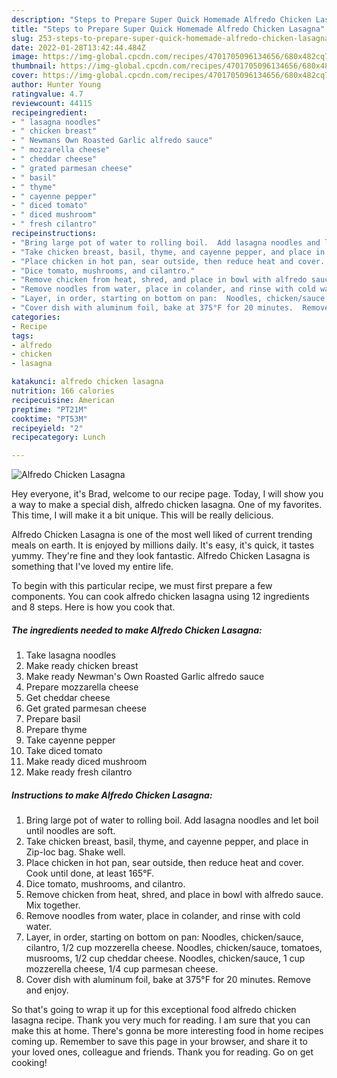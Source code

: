 ```yaml
---
description: "Steps to Prepare Super Quick Homemade Alfredo Chicken Lasagna"
title: "Steps to Prepare Super Quick Homemade Alfredo Chicken Lasagna"
slug: 253-steps-to-prepare-super-quick-homemade-alfredo-chicken-lasagna
date: 2022-01-28T13:42:44.484Z
image: https://img-global.cpcdn.com/recipes/4701705096134656/680x482cq70/alfredo-chicken-lasagna-recipe-main-photo.jpg
thumbnail: https://img-global.cpcdn.com/recipes/4701705096134656/680x482cq70/alfredo-chicken-lasagna-recipe-main-photo.jpg
cover: https://img-global.cpcdn.com/recipes/4701705096134656/680x482cq70/alfredo-chicken-lasagna-recipe-main-photo.jpg
author: Hunter Young
ratingvalue: 4.7
reviewcount: 44115
recipeingredient:
- " lasagna noodles"
- " chicken breast"
- " Newmans Own Roasted Garlic alfredo sauce"
- " mozzarella cheese"
- " cheddar cheese"
- " grated parmesan cheese"
- " basil"
- " thyme"
- " cayenne pepper"
- " diced tomato"
- " diced mushroom"
- " fresh cilantro"
recipeinstructions:
- "Bring large pot of water to rolling boil.  Add lasagna noodles and let boil until noodles are soft."
- "Take chicken breast, basil, thyme, and cayenne pepper, and place in Zip-loc bag.  Shake well."
- "Place chicken in hot pan, sear outside, then reduce heat and cover.  Cook until done, at least 165°F."
- "Dice tomato, mushrooms, and cilantro."
- "Remove chicken from heat, shred, and place in bowl with alfredo sauce. Mix together."
- "Remove noodles from water, place in colander, and rinse with cold water."
- "Layer, in order, starting on bottom on pan:  Noodles, chicken/sauce, cilantro, 1/2 cup mozzerella cheese.  Noodles, chicken/sauce, tomatoes, musrooms, 1/2 cup cheddar cheese.  Noodles, chicken/sauce, 1 cup mozzerella cheese, 1/4 cup parmesan cheese."
- "Cover dish with aluminum foil, bake at 375°F for 20 minutes.  Remove and enjoy."
categories:
- Recipe
tags:
- alfredo
- chicken
- lasagna

katakunci: alfredo chicken lasagna 
nutrition: 166 calories
recipecuisine: American
preptime: "PT21M"
cooktime: "PT53M"
recipeyield: "2"
recipecategory: Lunch

---
```



![Alfredo Chicken Lasagna](https://img-global.cpcdn.com/recipes/4701705096134656/680x482cq70/alfredo-chicken-lasagna-recipe-main-photo.jpg)

Hey everyone, it's Brad, welcome to our recipe page. Today, I will show you a way to make a special dish, alfredo chicken lasagna. One of my favorites. This time, I will make it a bit unique. This will be really delicious.

Alfredo Chicken Lasagna is one of the most well liked of current trending meals on earth. It is enjoyed by millions daily. It's easy, it's quick, it tastes yummy. They're fine and they look fantastic. Alfredo Chicken Lasagna is something that I've loved my entire life.




To begin with this particular recipe, we must first prepare a few components. You can cook alfredo chicken lasagna using 12 ingredients and 8 steps. Here is how you cook that.

<!--inarticleads1-->

##### The ingredients needed to make Alfredo Chicken Lasagna:

1. Take  lasagna noodles
1. Make ready  chicken breast
1. Make ready  Newman&#39;s Own Roasted Garlic alfredo sauce
1. Prepare  mozzarella cheese
1. Get  cheddar cheese
1. Get  grated parmesan cheese
1. Prepare  basil
1. Prepare  thyme
1. Take  cayenne pepper
1. Take  diced tomato
1. Make ready  diced mushroom
1. Make ready  fresh cilantro




<!--inarticleads2-->

##### Instructions to make Alfredo Chicken Lasagna:

1. Bring large pot of water to rolling boil.  Add lasagna noodles and let boil until noodles are soft.
1. Take chicken breast, basil, thyme, and cayenne pepper, and place in Zip-loc bag.  Shake well.
1. Place chicken in hot pan, sear outside, then reduce heat and cover.  Cook until done, at least 165°F.
1. Dice tomato, mushrooms, and cilantro.
1. Remove chicken from heat, shred, and place in bowl with alfredo sauce. Mix together.
1. Remove noodles from water, place in colander, and rinse with cold water.
1. Layer, in order, starting on bottom on pan:  Noodles, chicken/sauce, cilantro, 1/2 cup mozzerella cheese.  Noodles, chicken/sauce, tomatoes, musrooms, 1/2 cup cheddar cheese.  Noodles, chicken/sauce, 1 cup mozzerella cheese, 1/4 cup parmesan cheese.
1. Cover dish with aluminum foil, bake at 375°F for 20 minutes.  Remove and enjoy.




So that's going to wrap it up for this exceptional food alfredo chicken lasagna recipe. Thank you very much for reading. I am sure that you can make this at home. There's gonna be more interesting food in home recipes coming up. Remember to save this page in your browser, and share it to your loved ones, colleague and friends. Thank you for reading. Go on get cooking!
